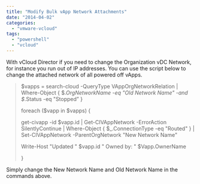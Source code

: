 ```yaml
---
title: "Modify Bulk vApp Network Attachments"
date: "2014-04-02"
categories: 
  - "vmware-vcloud"
tags: 
  - "powershell"
  - "vcloud"
---
```


With vCloud Director if you need to change the Organization vDC Network, for instance you run out of IP addresses. You can use the script below to change the attached network of all powered off vApps.

> $vapps = search-cloud -QueryType VAppOrgNetworkRelation | Where-Object { $_.OrgNetworkName -eq "Old Network Name" -and $_.Status -eq "Stopped” }
> 
> foreach ($vapp in $vapps) {
> 
> get-civapp -id $vapp.id | Get-CIVAppNetwork -ErrorAction SilentlyContinue | Where-Object { $\_.ConnectionType -eq "Routed" } | Set-CIVAppNetwork -ParentOrgNetwork "New Network Name"
> 
> Write-Host "Updated " $vapp.id " Owned by: " $Vapp.OwnerName
> 
> }

Simply change the New Network Name and Old Network Name in the commands above.
